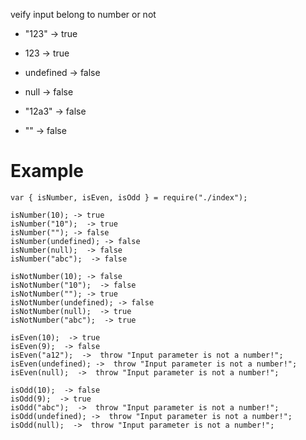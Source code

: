 veify input belong to number or not

* "123" -> true

* 123 -> true

* undefined -> false

* null -> false 

* "12a3" -> false

* "" -> false


# Example

    var { isNumber, isEven, isOdd } = require("./index");

    isNumber(10); -> true
    isNumber("10");  -> true 
    isNumber(""); -> false 
    isNumber(undefined); -> false
    isNumber(null);  -> false
    isNumber("abc");  -> false

    isNotNumber(10); -> false
    isNotNumber("10");  -> false 
    isNotNumber(""); -> true 
    isNotNumber(undefined); -> false
    isNotNumber(null);  -> true
    isNotNumber("abc");  -> true

    isEven(10);  -> true
    isEven(9);  -> false
    isEven("a12");  ->  throw "Input parameter is not a number!";
    isEven(undefined); ->  throw "Input parameter is not a number!";
    isEven(null);  ->  throw "Input parameter is not a number!";

    isOdd(10);  -> false
    isOdd(9);  -> true
    isOdd("abc");  ->  throw "Input parameter is not a number!";
    isOdd(undefined); ->  throw "Input parameter is not a number!";
    isOdd(null);  ->  throw "Input parameter is not a number!";

